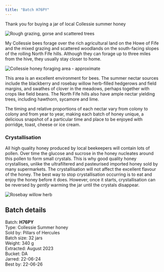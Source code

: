 ```yaml
---
title: "Batch H76PY"
---
```


Thank you for buying a jar of local Collessie summer honey

![Rough grazing, gorse and scattered trees](/images/fife/180909-014.jpg)

My Collessie bees forage over the rich agricultural land on the Howe of Fife and the mixed grazing and scattered woodlands on the south-facing slopes of the rolling North Fife hills. Although they can forage up to three miles from the hive, they usually stay closer to home. 

![Collessie honey foraging area - approximate](/images/fife/CollessieHoney.png)

This area is an excellent environment for bees. The summer nectar sources include the blackberry and rosebay willow herb-filled hedgerows and field margins, and swathes of clover in the meadows, perhaps together with crops like field beans. The North Fife hills also have ample nectar yielding trees, including hawthorn, sycamore and lime.

The timing and relative proportions of each nectar vary from colony to colony and from year to year, making each batch of honey unique, a delicious snapshot of a particular time and place to be enjoyed with porridge, toast, cheese or ice cream.

### Crystallisation

All high quality honey produced by local beekeepers will contain lots of pollen. Over time the glucose and sucrose in the honey nucleates around this pollen to form small crystals. This is why good quality honey crystallises, unlike the ultrafiltered and pasteurised imported honey sold by many supermarkets. The crystallisation will not affect the excellent flavour of the honey. The best way to stop crystallisation occurring is to eat and enjoy the honey before it does. However, once it starts, crystallisation can be reversed by *gently* warming the jar until the crystals disappear. 

![Rosebay willow herb](/images/misc/20150812-22-9.jpg)

## Batch details

Batch: **H76PY**<BR>
Type: Collessie Summer honey<BR>
Sold by: Pillars of Hercules<BR>
Batch size: 32 jars<BR>
Weight: 340 g<BR>
Extracted: August 2023<BR>
Bucket: DA<BR>
Jarred: 22-06-24<BR>
Best by: 22-06-26